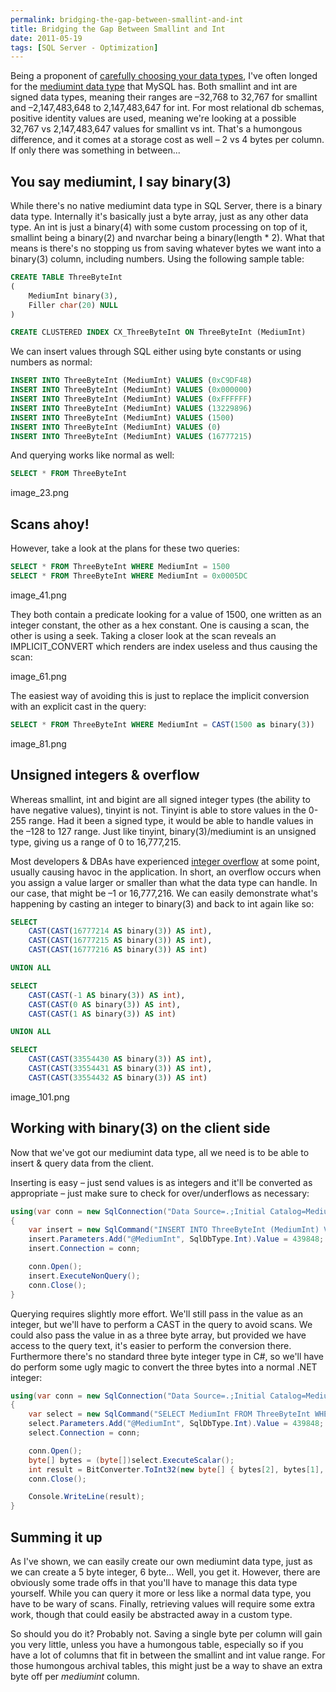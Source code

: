 ```yaml
---
permalink: bridging-the-gap-between-smallint-and-int
title: Bridging the Gap Between Smallint and Int
date: 2011-05-19
tags: [SQL Server - Optimization]
---
```

Being a proponent of [carefully choosing your data types](/wasted-bytes-add-up-consider-your-data-types-carefully), I've often longed for the [mediumint data type](http://dev.mysql.com/doc/refman/5.0/en/numeric-types.html) that MySQL has. Both smallint and int are signed data types, meaning their ranges are –32,768 to 32,767 for smallint and –2,147,483,648 to 2,147,483,647 for int. For most relational db schemas, positive identity values are used, meaning we're looking at a possible 32,767 vs 2,147,483,647 values for smallint vs int. That's a humongous difference, and it comes at a storage cost as well – 2 vs 4 bytes per column. If only there was something in between...

<!-- more -->

## You say mediumint, I say binary(3)

While there's no native mediumint data type in SQL Server, there is a binary data type. Internally it's basically just a byte array, just as any other data type. An int is just a binary(4) with some custom processing on top of it, smallint being a binary(2) and nvarchar being a binary(length * 2). What that means is there's no stopping us from saving whatever bytes we want into a binary(3) column, including numbers. Using the following sample table:

```sql
CREATE TABLE ThreeByteInt
(
	MediumInt binary(3),
	Filler char(20) NULL
)

CREATE CLUSTERED INDEX CX_ThreeByteInt ON ThreeByteInt (MediumInt)
```

We can insert values through SQL either using byte constants or using numbers as normal:

```sql
INSERT INTO ThreeByteInt (MediumInt) VALUES (0xC9DF48)
INSERT INTO ThreeByteInt (MediumInt) VALUES (0x000000)
INSERT INTO ThreeByteInt (MediumInt) VALUES (0xFFFFFF)
INSERT INTO ThreeByteInt (MediumInt) VALUES (13229896)
INSERT INTO ThreeByteInt (MediumInt) VALUES (1500)
INSERT INTO ThreeByteInt (MediumInt) VALUES (0)
INSERT INTO ThreeByteInt (MediumInt) VALUES (16777215)
```

And querying works like normal as well:

```sql
SELECT * FROM ThreeByteInt
```

image_23.png

## Scans ahoy!

However, take a look at the plans for these two queries:

```sql
SELECT * FROM ThreeByteInt WHERE MediumInt = 1500
SELECT * FROM ThreeByteInt WHERE MediumInt = 0x0005DC
```

image_41.png

They both contain a predicate looking for a value of 1500, one written as an integer constant, the other as a hex constant. One is causing a scan, the other is using a seek. Taking a closer look at the scan reveals an IMPLICIT_CONVERT which renders are index useless and thus causing the scan:

image_61.png

The easiest way of avoiding this is just to replace the implicit conversion with an explicit cast in the query:

```sql
SELECT * FROM ThreeByteInt WHERE MediumInt = CAST(1500 as binary(3))
```

image_81.png

## Unsigned integers & overflow

Whereas smallint, int and bigint are all signed integer types (the ability to have negative values), tinyint is not. Tinyint is able to store values in the 0-255 range. Had it been a signed type, it would be able to handle values in the –128 to 127 range. Just like tinyint, binary(3)/mediumint is an unsigned type, giving us a range of 0 to 16,777,215.

Most developers & DBAs have experienced [integer overflow](http://en.wikipedia.org/wiki/Integer_overflow) at some point, usually causing havoc in the application. In short, an overflow occurs when you assign a value larger or smaller than what the data type can handle. In our case, that might be –1 or 16,777,216. We can easily demonstrate what's happening by casting an integer to binary(3) and back to int again like so:

```sql
SELECT
	CAST(CAST(16777214 AS binary(3)) AS int),
	CAST(CAST(16777215 AS binary(3)) AS int),
	CAST(CAST(16777216 AS binary(3)) AS int)

UNION ALL

SELECT
	CAST(CAST(-1 AS binary(3)) AS int),
	CAST(CAST(0 AS binary(3)) AS int),
	CAST(CAST(1 AS binary(3)) AS int)

UNION ALL

SELECT
	CAST(CAST(33554430 AS binary(3)) AS int),
	CAST(CAST(33554431 AS binary(3)) AS int),
	CAST(CAST(33554432 AS binary(3)) AS int)
```

image_101.png

## Working with binary(3) on the client side

Now that we've got our mediumint data type, all we need is to be able to insert & query data from the client.

Inserting is easy – just send values is as integers and it'll be converted as appropriate – just make sure to check for over/underflows as necessary:

```csharp
using(var conn = new SqlConnection("Data Source=.;Initial Catalog=MediumIntTest;Integrated Security=SSPI;"))
{
	var insert = new SqlCommand("INSERT INTO ThreeByteInt (MediumInt) VALUES (@MediumInt)");
	insert.Parameters.Add("@MediumInt", SqlDbType.Int).Value = 439848;
	insert.Connection = conn;

	conn.Open();
	insert.ExecuteNonQuery();
	conn.Close();
}
```

Querying requires slightly more effort. We'll still pass in the value as an integer, but we'll have to perform a CAST in the query to avoid scans. We could also pass the value in as a three byte array, but provided we have access to the query text, it's easier to perform the conversion there. Furthermore there's no standard three byte integer type in C#, so we'll have do perform some ugly magic to convert the three bytes into a normal .NET integer:

```csharp
using(var conn = new SqlConnection("Data Source=.;Initial Catalog=MediumIntTest;Integrated Security=SSPI;"))
{
	var select = new SqlCommand("SELECT MediumInt FROM ThreeByteInt WHERE MediumInt = CAST(@MediumInt AS binary(3))");
	select.Parameters.Add("@MediumInt", SqlDbType.Int).Value = 439848;
	select.Connection = conn;

	conn.Open();
	byte[] bytes = (byte[])select.ExecuteScalar();
	int result = BitConverter.ToInt32(new byte[] { bytes[2], bytes[1], bytes[0], 0 }, 0);
	conn.Close();

	Console.WriteLine(result);
}
```

## Summing it up

As I've shown, we can easily create our own mediumint data type, just as we can create a 5 byte integer, 6 byte… Well, you get it. However, there are obviously some trade offs in that you'll have to manage this data type yourself. While you can query it more or less like a normal data type, you have to be wary of scans. Finally, retrieving values will require some extra work, though that could easily be abstracted away in a custom type.

So should you do it? Probably not. Saving a single byte per column will gain you very little, unless you have a humongous table, especially so if you have a lot of columns that fit in between the smallint and int value range. For those humongous archival tables, this might just be a way to shave an extra byte off per *mediumint* column.
